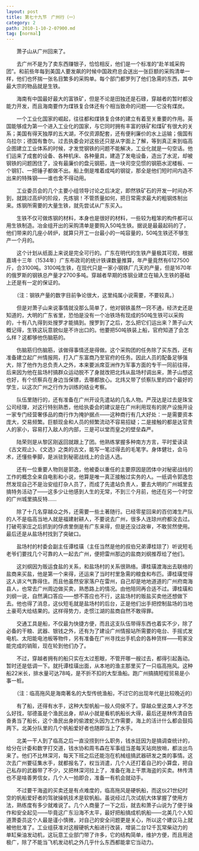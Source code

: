 ```yaml
---
layout: post
title: 第七十九节　广州行（一）
category: 2
path: 2010-1-10-2-07900.md
tag: [normal]
---
```


　　萧子山从广州回来了。

　　去广州不是为了卖东西赚银子，恰恰相反，他们是一个标准的“赴羊城采购团”。和前些年每到美国人要发飙的时候中国政府总会送出一张巨额的采购清单一样，他们也怀揣一张名目繁多的采购单。每个部门都罗列了他们急需的东西，其中最大宗的物品就是生铁。

　　海南有中国最好最大的富铁矿，但是不论是田独还是石碌，穿越者的暂时都没能力开发，而且海南要作为煤铁复合体还有个相当致命的问题――它没有煤炭。

　　一个工业化国家的崛起，往往都和煤铁复合体的建立有着至关重要的作用。英国能够成为第一个进入工业化的国家，与它同时拥有丰富的铁矿和煤矿有很大的关系；美国有得天独厚的五大湖，不仅资源配套，还有便利廉价的水上运输；俄国有乌拉尔；德国有鲁尔。过去执委会对这些还只是从字面上了解，等到真正来到临高企图建立工业体系的时候，才发觉钢铁的问题不能解决，工业化就是一句空话。他们运来了成套的设备、各种机床、各种量具，建造了发电设备，造出了水泥，却被钢铁的问题困住了，没有最廉价的盘元钢筋，连一块司空见惯的钢筋水泥楼板、一个钢钉、一把锤子都做不出。船上倒是堆着成吨的钢锭，那全是他们短时间内造不出来的特殊钢――谁也舍不得动用。

　　工业委员会的几个主要小组领导讨论之后决定，即然铁矿石的开发一时间办不到，就跳过高炉的阶段，先炼钢！不管质量如何，把日常需求最大的粗钢炼制出来。炼钢所需要的大量生铁，就先尝试从广东买入。

　　生铁不仅可做炼钢的材料，本身也是很好的材料，一些较为粗笨的构件都可以用生铁制造。冶金组开出的采购清单是要购入50吨生铁。据说是最最起码的了，他们带来的几座小转炉，就算只开工一台最小的一吨容量的，50吨生铁还不够生产一个月的。

　　这个计划从纸面上来说是完全可行的。广东在明代的生铁产量极其可观，根据嘉靖十三年（1534年）广东布政司的统计铁课数量推算，年产量竟然有6127500斤，合3100吨。3100吨生铁，在现代只是一家小钢铁厂几天的产量，但是1670年的俄罗斯的钢铁总产量才2700多吨。穿越者早期的炼钢业建立在输入生铁的基础上还是有一定的保证的。

　　（注：钢铁产量的数字目前争论很大，这里纯属小说需要，不要较真。）

　　但是对萧子山来说事情就没那么简单了，他对钢铁虽然一窍不通，经济史还是知道的，大明的广东省里，恐怕是没有一个冶铁场有现成的50吨生铁可以采购的，十有八九得到处搜罗才能搞到。搜罗到了之后，怎么把它们运出来？萧子山大概记得，生铁这玩意貌似是不许出口的。他要把50吨铁装上船，官府知道了会怎么样？这都够他伤脑筋的。

　　伤脑筋归伤脑筋，该做得事情还是得做。这个采购团的任务除了买东西，还有准备建立起广州情报网，打入广东富商乃至官府的任务。因此人员的配备足够强大，除了他作为总负责人之外，本来要派席亚洲作为军事方面的专干一同前往得，后来因为他在盐场村搞群众运动脱不了身就改把北炜从盐场村调出来，萧子山想这也好，有个侦察兵在身边当保镖，去哪都放心。北炜又带了侦察队里的四个最好的学生，以这次广州之行作为训练的结业考察。

　　队伍里随行的，还有准备在广州开设先遣站的几名人物。严茂达是过去是珠宝公司经理，对这行特别熟悉，他给执委会的建议是在广州利用现有的房产设施开设一家专门经营奢侈品的商行作为掩护据点――这种商行有几大好处：一是需要资本庞大，交易频繁。巨额现金和人员的频繁流动不容易招疑；二是接触的都是达官贵人的家小，容易打入敌人的内部，三是可以堂而皇之的壁垒森严。

　　陆荣则是从黎区刚返回就跟上了团。他熟练掌握多种南方方言，平时爱读读《古文观止》、《文选》之类的古文，能写一笔过得去的毛笔字。身体健壮，会马术，还懂些拳脚，是派驻到秘密战线上的合适人选。

　　还有一位重要人物则是郭逸，他被委以重任的主要原因是团体中对秘密战线的工作的概念全来自电影和小说，他算是唯一真正接触过实务的人。一纸调令郭逸忽然发现自己不是治安组打杂人员了，而成了先遣站负责人，要去大明的广州城里去搞特务活动了――这多少让他感到人生的无常，不到三个月前，他还在另一个时空的广州城里搞反特……

　　除了十几名穿越众之外，还需要一些土著随行。已经零星回来的百仞滩生产队的人不是临高当地人就是福建射耕人，不要说去广州，很多人连琼州府都没去过。打破苟家庄之后抓到的俘虏里倒是有广东来得，但是还没过政审，不敢贸然使用。最后还是从盐场村找到了突破口。

　　盐场村的村委会副主任谭桂璜（主任当然是他的叔伯兄弟谭桂琼了）听说短毛老爷们要找几个可靠的人一起去广州，便把雷州那边的盐商刘纲推荐给了他们。

　　这刘纲因为贩运食盐的关系，和盐场村的关系很熟络。谭桂璜渡海出去联络的盐商来买盐，他是第一个来得，还运来了当时村里急需的粮食和布匹。谭桂璜觉得这人讲义气靠得住。而且他虽然安家落户在雷州，自己却是地地道道的广州府南海县人，也常去广州周边做买卖，熟悉路上的情况。由他陪同再合适不过。谭桂璜和刘纲一说，自然满口答应――想不答应也不行，这盐场村的贩盐买卖他还想做下去。他也得了消息，这伙短毛就是盐场村的后台，正是他们出手把控制盐场的当地土豪苟大给结果的。这样得势力，走惯江湖的盐商自然不敢得罪。

　　交通工具是船，不仅最为快捷方便，而且这支队伍带得东西也着实不少，除了必备的干粮、武器、银钱之外，还有为了建设广州情报站所需要的电台、手摇式发电机、太阳能电池板等物件，另有准备在广州寻找出手机会的各种货样――苟家没能完成的销赃，现在轮到他们办了。

　　不过，穿越者拥有的船只实在太过惹眼，不管开哪一艘过去，都得引起轰动。暂时还是低调一下。就托谭桂璜出面，从本地的渔主那里买了一只临高拖风。这种船22米长，排水量可达78吨，是不折不扣的大型渔船。跑广州搞搞短程贸易是小事一桩。

　　（注：临高拖风是海南著名的大型传统渔船，不过它的出现年代是比较晚近的）

　　有了船，还得有水手，这种大型帆船一般人伺侯不了。穿越众里这类人才不怎么好找，邬德虽是个渔民出身，却从小就是看机帆船长大得，最后还是林传清自告奋勇当了船长，这个渔民出身的偷渡蛇头因为工作需要，海上的活计什么都会鼓捣两下。北美分队里的几个帆船爱好者也随即当上了水手。

　　北美一干人到了临高之后一直没捞到什么职务，钱水廷因为是搞调查统计的，给分在计委和数字打交道，钱水协和周韦森在军事组当差每天站岗放哨，都淡出鸟来了。他们不比林深河，每天下班之后还能泡在机械组搞武器研发之类的事情。这次去广州要征集水手，就都报名了，权当消遣，几个人还打着自己的小算盘，把自己私存的武器带了不少，又把林深河拉上了，准备在海上干票海盗的买卖。林传清也不是啥善男信女，几个人一拍即合，准备一有机会就动手。

　　不过要干海盗的买卖还是有点难度的，临高拖风是硬帆船，而这伙21世纪时空的帆船爱好者的驾驶操帆技术是软帆船。虽说经过几次试航大体掌握了使用方法，熟练度有多少就难说了。几个人商量了一下之后，就去和萧子山说为了便于操作和安全起见――毕竟这广东沿海不太平，最好把船搞成机帆船――北美几个人知道萧委员这个人最是谨小慎微，对自己的安全问题更是关心，所以这个建议马上就被他批准了。工业组获准对这艘硬帆大船进行改装，增装二台12千瓦常柴动力的单缸柴油发动机，这玩意工业部门带了许多，它的结构简单，维护方便，而且用途极广，除了不能当飞机发动机之外几乎什么东西都能拿它当动力。
